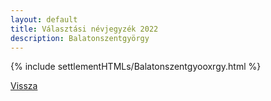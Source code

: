 ```yaml
---
layout: default
title: Választási névjegyzék 2022
description: Balatonszentgyörgy
---
```


{% include settlementHTMLs/Balatonszentgyooxrgy.html %}

[Vissza](./)